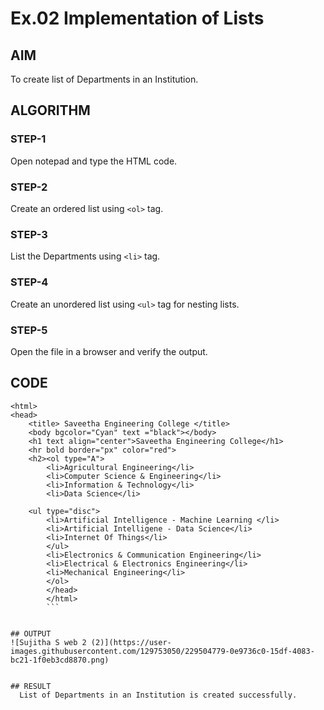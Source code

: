 # Ex.02 Implementation of Lists
## AIM
  To create list of Departments in an Institution.

## ALGORITHM
### STEP-1
  Open notepad and type the HTML code.

### STEP-2
  Create an ordered list using ```<ol>``` tag.

### STEP-3
  List the Departments using ```<li>``` tag.

### STEP-4
  Create an unordered list using ```<ul>``` tag for nesting lists.

### STEP-5
  Open the file in a browser and verify the output.
  
## CODE
```
<html>
<head>
    <title> Saveetha Engineering College </title>
    <body bgcolor="Cyan" text ="black"></body>
    <h1 text align="center">Saveetha Engineering College</h1>
    <hr bold border="px" color="red">
    <h2><ol type="A">
        <li>Agricultural Engineering</li>
        <li>Computer Science & Engineering</li>
        <li>Information & Technology</li>
        <li>Data Science</li>
   
    <ul type="disc">
        <li>Artificial Intelligence - Machine Learning </li>
        <li>Artificial Intelligene - Data Science</li>
        <li>Internet Of Things</li>
        </ul>
        <li>Electronics & Communication Engineering</li>
        <li>Electrical & Electronics Engineering</li>
        <li>Mechanical Engineering</li>
        </ol>
        </head>
        </html>
        ```


## OUTPUT
![Sujitha S web 2 (2)](https://user-images.githubusercontent.com/129753050/229504779-0e9736c0-15df-4083-bc21-1f0eb3cd8870.png)


## RESULT
  List of Departments in an Institution is created successfully.
